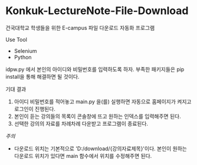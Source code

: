# Konkuk-LectureNote-File-Download

건국대학교 학생들을 위한 E-campus 파일 다운로드 자동화 프로그램




Use Tool
- Selenium
- Python


idpw.py 에서 본인의 아이디와 비밀번호를 입력하도록 하자.
부족한 패키지들은 pip install을 통해 해결하면 될 것이다.


기대 결과
1. 아이디 비밀번호를 적어놓고 main.py 을(를) 실행하면 자동으로 홈페이지가 켜지고 로그인이 진행된다.
2. 본인이 듣는 강의들의 목록이 콘솔창에 뜨고 원하는 인덱스를 입력해주면 된다.
3. 선택한 강의의 자료를 차례차례 다운받고 프로그램이 종료된다.


*주의*
- 다운로드 위치는 기본적으로 'D:/download/{강의자료제목}'이다. 본인이 원하는 다운로드 위치가 있다면 main 함수에서 위치를 수정해주면 된다.